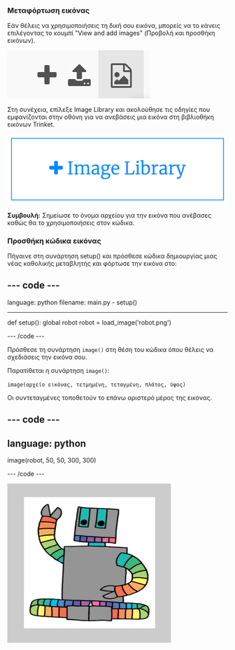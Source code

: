 ### Μεταφόρτωση εικόνας

Εάν θέλεις να χρησιμοποιήσεις τη δική σου εικόνα, μπορείς να το κάνεις επιλέγοντας το κουμπί "View and add images" (Προβολή και προσθήκη εικόνων).

![Ένα σύμβολο συν, ένα σύμβολο μεταφόρτωσης και ένα σύμβολο εικόνας. Το σύμβολο της εικόνας έχει επισημανθεί.](images/trinket_image.png)

Στη συνέχεια, επίλεξε Image Library και ακολούθησε τις οδηγίες που εμφανίζονται στην οθόνη για να ανεβάσεις μια εικόνα στη βιβλιοθήκη εικόνων Trinket.

![Ένα κουμπί με ένα συν και τις λέξεις "Image Library" πάνω του.](images/trinket_image_library.png)

**Συμβουλή:** Σημείωσε το όνομα αρχείου για την εικόνα που ανέβασες καθώς θα το χρησιμοποιήσεις στον κώδικα.

### Προσθήκη κώδικα εικόνας

Πήγαινε στη συνάρτηση setup() και πρόσθεσε κώδικα δημιουργίας μιας νέας καθολικής μεταβλητής και φόρτωσε την εικόνα στο:

--- code ---
---
language: python filename: main.py - setup()

---

def setup(): global robot robot = load_image('robot.png')

--- /code ---

Πρόσθεσε τη συνάρτηση `image()` στη θέση του κώδικα όπου θέλεις να σχεδιάσεις την εικόνα σου.

Παρατίθεται η συνάρτηση `image()`:

`image(αρχείο εικόνας, τετμημένη, τεταγμένη, πλάτος, ύψος)`

Οι συντεταγμένες τοποθετούν το επάνω αριστερό μέρος της εικόνας.

--- code ---
---
language: python
---

  image(robot, 50, 50, 300, 300)

--- /code ---

![Η περιοχή κώδικα και η περιοχή εξόδου με την εικόνα ρομπότ που εμφανίζεται.](images/inserted-robot.png)

